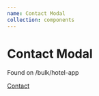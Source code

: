 ```yaml
---
name: Contact Modal
collection: components
---
```


# Contact Modal

Found on /bulk/hotel-app

<a class="button--solid-red" href="#/contact">Contact</a>

